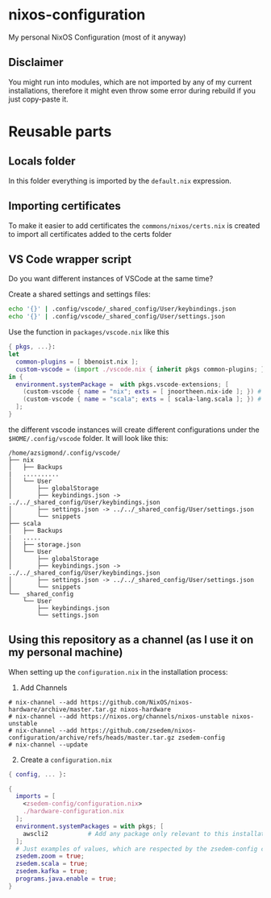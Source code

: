 # nixos-configuration
My personal NixOS Configuration (most of it anyway)

## Disclaimer
You might run into modules, which are not imported by any of my
current installations, therefore it might even throw some error
during rebuild if you just copy-paste it.

# Reusable parts
## Locals folder
In this folder everything is imported by the `default.nix`
expression.

## Importing certificates
To make it easier to add certificates the `commons/nixos/certs.nix`
is created to import all certificates added to the certs folder

## VS Code wrapper script
Do you want different instances of VSCode at the same time?

Create a shared settings and settings files:
```sh
echo '{}' | .config/vscode/_shared_config/User/keybindings.json
echo '{}' | .config/vscode/_shared_config/User/settings.json
```

Use the function in `packages/vscode.nix` like this
```nix
{ pkgs, ...}:
let
  common-plugins = [ bbenoist.nix ];
  custom-vscode = (import ./vscode.nix { inherit pkgs common-plugins; });
in {
  environment.systemPackage =  with pkgs.vscode-extensions; [
    (custom-vscode { name = "nix"; exts = [ jnoortheen.nix-ide ]; }) # creates `code-nix` command
    (custom-vscode { name = "scala"; exts = [ scala-lang.scala ]; }) # creates `code-scala` command
  ];
}
```

the different vscode instances will create different configurations
under the `$HOME/.config/vscode` folder. It will look like this:
```
/home/azsigmond/.config/vscode/
├── nix
│   ├── Backups
|   ..........
│   └── User
│       ├── globalStorage
│       ├── keybindings.json -> ../../_shared_config/User/keybindings.json
│       ├── settings.json -> ../../_shared_config/User/settings.json
│       └── snippets
├── scala
│   ├── Backups
|   .....
│   ├── storage.json
│   └── User
│       ├── globalStorage
│       ├── keybindings.json -> ../../_shared_config/User/keybindings.json
│       ├── settings.json -> ../../_shared_config/User/settings.json
│       └── snippets
└── _shared_config
    └── User
        ├── keybindings.json
        └── settings.json
```

## Using this repository as a channel (as I use it on my personal machine)
When setting up the `configuration.nix` in the installation process:
1. Add Channels
```
# nix-channel --add https://github.com/NixOS/nixos-hardware/archive/master.tar.gz nixos-hardware
# nix-channel --add https://nixos.org/channels/nixos-unstable nixos-unstable
# nix-channel --add https://github.com/zsedem/nixos-configuration/archive/refs/heads/master.tar.gz zsedem-config
# nix-channel --update
```
2. Create a `configuration.nix`
```nix
{ config, ... }:

{
  imports = [
    <zsedem-config/configuration.nix>
    ./hardware-configuration.nix
  ];
  environment.systemPackages = with pkgs; [
    awscli2           # Add any package only relevant to this installation
  ];
  # Just examples of values, which are respected by the zsedem-config channel
  zsedem.zoom = true;
  zsedem.scala = true;
  zsedem.kafka = true;
  programs.java.enable = true;
}
```